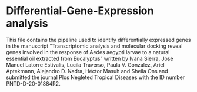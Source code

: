 # Differential-Gene-Expression analysis 
This file contains the pipeline used to identify differentially expressed genes in the manuscript "Transcriptomic analysis and molecular docking reveal genes involved in the response of Aedes aegypti larvae to a natural essential oil extracted from Eucalyptus” written by Ivana Sierra, Jose Manuel Latorre Estivalis, Lucila Traverso, Paula V. Gonzalez, Ariel Aptekmann, Alejandro D. Nadra, Héctor Masuh and Sheila Ons and submitted the journal Plos Negleted Tropical Diseases with the ID number PNTD-D-20-01884R2.  

